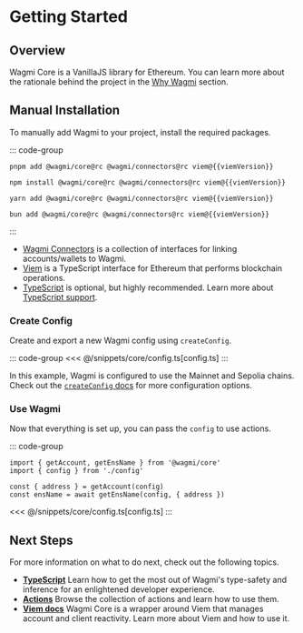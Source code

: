 <script setup>
import packageJson from '../../packages/core/package.json'

const viemVersion = packageJson.peerDependencies.viem
</script>

# Getting Started

## Overview

Wagmi Core is a VanillaJS library for Ethereum. You can learn more about the rationale behind the project in the [Why Wagmi](/core/why) section.

## Manual Installation

To manually add Wagmi to your project, install the required packages.

::: code-group
```bash-vue [pnpm]
pnpm add @wagmi/core@rc @wagmi/connectors@rc viem@{{viemVersion}}
```

```bash-vue [npm]
npm install @wagmi/core@rc @wagmi/connectors@rc viem@{{viemVersion}}
```

```bash-vue [yarn]
yarn add @wagmi/core@rc @wagmi/connectors@rc viem@{{viemVersion}}
```

```bash-vue [bun]
bun add @wagmi/core@rc @wagmi/connectors@rc viem@{{viemVersion}}
```
:::

- [Wagmi Connectors](/core/api/connectors) is a collection of interfaces for linking accounts/wallets to Wagmi.
- [Viem](https://viem.sh) is a TypeScript interface for Ethereum that performs blockchain operations.
- [TypeScript](/react/typescript) is optional, but highly recommended. Learn more about [TypeScript support](/core/typescript).

### Create Config

Create and export a new Wagmi config using `createConfig`.

::: code-group
<<< @/snippets/core/config.ts[config.ts]
:::

In this example, Wagmi is configured to use the Mainnet and Sepolia chains. Check out the [`createConfig` docs](/core/api/createConfig) for more configuration options.

### Use Wagmi

Now that everything is set up, you can pass the `config` to use actions.

::: code-group
```tsx [index.ts]
import { getAccount, getEnsName } from '@wagmi/core'
import { config } from './config'

const { address } = getAccount(config)
const ensName = await getEnsName(config, { address })
```
<<< @/snippets/core/config.ts[config.ts]
:::

## Next Steps

For more information on what to do next, check out the following topics.

- [**TypeScript**](/core/typescript) Learn how to get the most out of Wagmi's type-safety and inference for an enlightened developer experience.
- [**Actions**](/core/api/actions) Browse the collection of actions and learn how to use them.
- [**Viem docs**](https://viem.sh) Wagmi Core is a wrapper around Viem that manages account and client reactivity. Learn more about Viem and how to use it.
